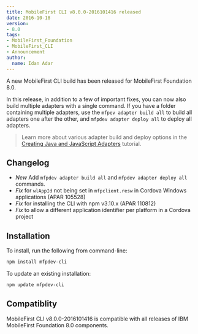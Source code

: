 ```yaml
---
title: MobileFirst CLI v8.0.0-2016101416 released
date: 2016-10-18
version:
- 8.0
tags:
- MobileFirst_Foundation
- MobileFirst_CLI
- Announcement
author:
  name: Idan Adar 
---
```

A new MobileFirst CLI build has been released for MobileFirst Foundation 8.0.  

In this release, in addition to a few of important fixes, you can now also build multiple adapters with a single command. If you have a folder containing multiple adapters, use the `mfpev adapter build all` to build all adapters one after the other, and `mfpdev adapter deploy all` to deploy all adapters.

> Learn more about various adapter build and deploy options in the [Creating Java and JavaScript Adapters]({{site.baseurl}}/tutorials/en/foundation/8.0/adapters/creating-adapters/) tutorial.

## Changelog

* *New* Add `mfpdev adapter build all` and `mfpdev adapter deploy all` commands.
* *Fix* for `wlAppId` not being set in `mfpclient.resw` in Cordova Windows applications (APAR 105528)
* *Fix* for installing the CLI with npm v3.10.x (APAR 110812)
* *Fix* to allow a different application identifier per platform in a Cordova project

## Installation
To install, run the following from command-line:

```bash
npm install mfpdev-cli
```

To update an existing installation:

```bash
npm update mfpdev-cli
```

## Compatiblity 
MobileFirst CLI v8.0.0-2016101416 is compatible with all releases of IBM MobileFirst Foundation 8.0 components.
